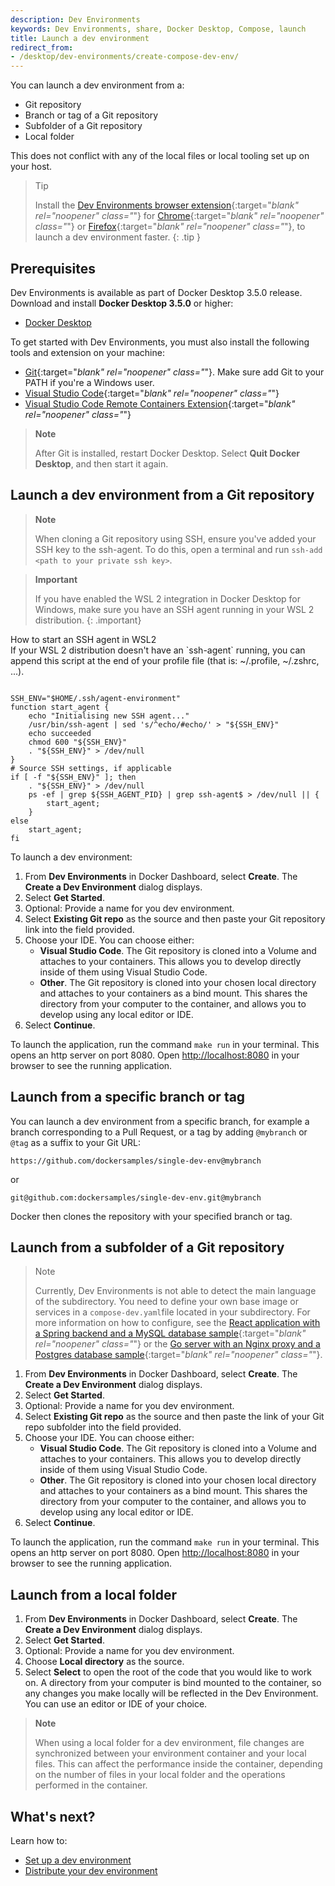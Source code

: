 ```yaml
---
description: Dev Environments
keywords: Dev Environments, share, Docker Desktop, Compose, launch
title: Launch a dev environment
redirect_from: 
- /desktop/dev-environments/create-compose-dev-env/
---
```


You can launch a dev environment from a:
- Git repository
- Branch or tag of a Git repository
- Subfolder of a Git repository
- Local folder

This does not conflict with any of the local files or local tooling set up on your host. 

>Tip
>
>Install the [Dev Environments browser extension](https://github.com/docker/dev-envs-extension){:target="_blank" rel="noopener" class="_"} for [Chrome](https://chrome.google.com/webstore/detail/docker-dev-environments/gnagpachnalcofcblcgdbofnfakdbeka){:target="_blank" rel="noopener" class="_"} or [Firefox](https://addons.mozilla.org/en-US/firefox/addon/docker-dev-environments/){:target="_blank" rel="noopener" class="_"}, to launch a dev environment faster.
{: .tip }

## Prerequisites

Dev Environments is available as part of Docker Desktop 3.5.0 release. Download and install **Docker Desktop 3.5.0** or higher:

- [Docker Desktop](../release-notes.md)

To get started with Dev Environments, you must also install the following tools and extension on your machine:

- [Git](https://git-scm.com){:target="_blank" rel="noopener" class="_"}. Make sure add Git to your PATH if you're a Windows user. 
- [Visual Studio Code](https://code.visualstudio.com/){:target="_blank" rel="noopener" class="_"}
- [Visual Studio Code Remote Containers Extension](https://marketplace.visualstudio.com/items?itemName=ms-vscode-remote.remote-containers){:target="_blank" rel="noopener" class="_"}

> **Note**
>
> After Git is installed, restart Docker Desktop. Select **Quit Docker Desktop**, and then start it again.

## Launch a dev environment from a Git repository

> **Note**
>
> When cloning a Git repository using SSH, ensure you've added your SSH key to the ssh-agent. To do this, open a terminal and run `ssh-add <path to your private ssh key>`.

> **Important**
>
> If you have enabled the WSL 2 integration in Docker Desktop for Windows, make sure you have an SSH agent running in your WSL 2 distribution.
{: .important}

<div class="panel panel-default">
    <div class="panel-heading collapsed" data-toggle="collapse" data-target="#collapse-wsl2-ssh" style="cursor: pointer">
    How to start an SSH agent in WSL2
    <i class="chevron fa fa-fw"></i></div>
    <div class="collapse block" id="collapse-wsl2-ssh">
    If your WSL 2 distribution doesn't have an `ssh-agent` running, you can append this script at the end of your profile file (that is: ~/.profile, ~/.zshrc, ...).
<pre><code>
SSH_ENV="$HOME/.ssh/agent-environment"
function start_agent {
    echo "Initialising new SSH agent..."
    /usr/bin/ssh-agent | sed 's/^echo/#echo/' > "${SSH_ENV}"
    echo succeeded
    chmod 600 "${SSH_ENV}"
    . "${SSH_ENV}" > /dev/null
}
# Source SSH settings, if applicable
if [ -f "${SSH_ENV}" ]; then
    . "${SSH_ENV}" > /dev/null
    ps -ef | grep ${SSH_AGENT_PID} | grep ssh-agent$ > /dev/null || {
        start_agent;
    }
else
    start_agent;
fi
</code></pre>
    </div>
</div>

To launch a dev environment:

1. From **Dev Environments** in Docker Dashboard, select **Create**. The **Create a Dev Environment** dialog displays.
2. Select **Get Started**. 
3. Optional: Provide a name for you dev environment.
4. Select **Existing Git repo** as the source and then paste your Git repository link into the field provided.
5. Choose your IDE. You can choose either:
    - **Visual Studio Code**. The Git repository is cloned into a Volume and attaches to your containers. This allows you to develop directly inside of them using Visual Studio Code.
    - **Other**. The Git repository is cloned into your chosen local directory and attaches to your containers as a bind mount. This shares the directory from your computer to the container, and allows you to develop using any local editor or IDE.
6. Select **Continue**.

To launch the application, run the command `make run` in your terminal. This opens an http server on port 8080. Open [http://localhost:8080](http://localhost:8080) in your browser to see the running application.


## Launch from a specific branch or tag

You can launch a dev environment from a specific branch, for example a branch corresponding to a Pull Request, or a tag by adding `@mybranch` or `@tag` as a suffix to your Git URL:

 `https://github.com/dockersamples/single-dev-env@mybranch`

 or

 `git@github.com:dockersamples/single-dev-env.git@mybranch`

Docker then clones the repository with your specified branch or tag.

## Launch from a subfolder of a Git repository

>Note
>
>Currently, Dev Environments is not able to detect the main language of the subdirectory. You need to define your own base image or services in a `compose-dev.yaml`file located in your subdirectory. For more information on how to configure, see the [React application with a Spring backend and a MySQL database sample](https://github.com/docker/awesome-compose/tree/master/react-java-mysql){:target="_blank" rel="noopener" class="_"} or the [Go server with an Nginx proxy and a Postgres database sample](https://github.com/docker/awesome-compose/tree/master/nginx-golang-postgres){:target="_blank" rel="noopener" class="_"}. 

1. From **Dev Environments** in Docker Dashboard, select **Create**. The **Create a Dev Environment** dialog displays.
2. Select **Get Started**.
3. Optional: Provide a name for you dev environment.
4. Select **Existing Git repo** as the source and then paste the link of your Git repo subfolder into the field provided.
5. Choose your IDE. You can choose either:
    - **Visual Studio Code**. The Git repository is cloned into a Volume and attaches to your containers. This allows you to develop directly inside of them using Visual Studio Code.
    - **Other**. The Git repository is cloned into your chosen local directory and attaches to your containers as a bind mount. This shares the directory from your computer to the container, and allows you to develop using any local editor or IDE.
6. Select **Continue**.

To launch the application, run the command `make run` in your terminal. This opens an http server on port 8080. Open [http://localhost:8080](http://localhost:8080) in your browser to see the running application.

## Launch from a local folder

1. From **Dev Environments** in Docker Dashboard, select **Create**. The **Create a Dev Environment** dialog displays.
2. Select **Get Started**.
3. Optional: Provide a name for you dev environment.
4. Choose **Local directory** as the source.
5. Select **Select** to open the root of the code that you would like to work on.
    A directory from your computer is bind mounted to the container, so any changes you make locally will be reflected in the Dev Environment. You can use an editor or IDE of your choice.

> **Note**
>
> When using a local folder for a dev environment, file changes are synchronized between your environment container and your local files. This can affect the performance inside the container, depending on the number of files in your local folder and the operations performed in the container.

## What's next?

Learn how to:
- [Set up a dev environment](set-up.md)
- [Distribute your dev environment](share.md)
